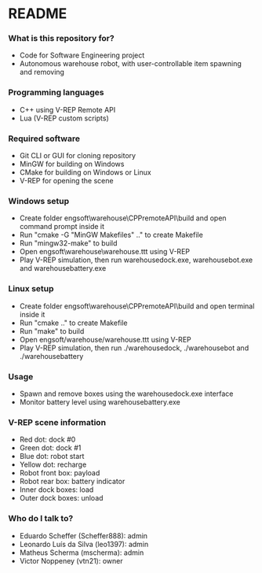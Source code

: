 # README #

### What is this repository for? ###

* Code for Software Engineering project
* Autonomous warehouse robot, with user-controllable item spawning and removing

### Programming languages ###
* C++ using V-REP Remote API
* Lua (V-REP custom scripts)

### Required software ###

* Git CLI or GUI for cloning repository
* MinGW for building on Windows
* CMake for building on Windows or Linux
* V-REP for opening the scene

### Windows setup ###

* Create folder engsoft\warehouse\CPPremoteAPI\build and open command prompt inside it
* Run "cmake -G "MinGW Makefiles" .." to create Makefile
* Run "mingw32-make" to build
* Open engsoft\warehouse\warehouse.ttt using V-REP
* Play V-REP simulation, then run warehousedock.exe, warehousebot.exe and warehousebattery.exe

### Linux setup ###

* Create folder engsoft\warehouse\CPPremoteAPI\build and open terminal inside it
* Run "cmake .." to create Makefile
* Run "make" to build
* Open engsoft/warehouse/warehouse.ttt using V-REP
* Play V-REP simulation, then run ./warehousedock, ./warehousebot and ./warehousebattery

### Usage ###
* Spawn and remove boxes using the warehousedock.exe interface
* Monitor battery level using warehousebattery.exe

### V-REP scene information ###
* Red dot: dock #0
* Green dot: dock #1
* Blue dot: robot start
* Yellow dot: recharge
* Robot front box: payload
* Robot rear box: battery indicator
* Inner dock boxes: load
* Outer dock boxes: unload

### Who do I talk to? ###

* Eduardo Scheffer (Scheffer888): admin
* Leonardo Luís da Silva (leo1397): admin
* Matheus Scherma (mscherma): admin
* Victor Noppeney (vtn21): owner